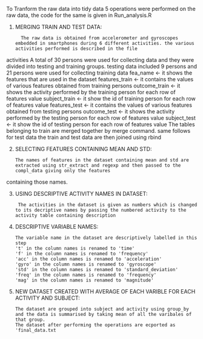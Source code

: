 To Tranform the raw data into tidy data 5 operations were performed on the raw data, the code for the same is given in Run_analysis.R

1. MERGING TRAIN AND TEST DATA:

         The raw data is obtained from accelerometer and gyroscopes embedded in smartphones during 6 different activities. the various activities performed is described in the file
activities 
         A total of 30 persons were used for collecting data and they were divided into testing and training groups. testing data included 9 persons and 21 persons were used for 
collecting training data
         fea_name <- it shows the features that are used in the dataset
         features_train <- it contains the values of various features obtained from training persons
         outcome_train <- it shows the activity performed by the training person for each row of features value
         subject_train <- it show the id of training person for each row of features value
         features_test <- it contains the values of various features obtained from testing persons
         outcome_test <- it shows the activity performed by the testing person for each row of features value
         subject_test <- it show the id of testing person for each row of features value
The tables belonging to train are merged together by merge command. same follows for test data
the train and test data are then joined using rbind

2. SELECTING FEATURES CONTAINING MEAN AND STD:

       The names of features in the dataset containing mean and std are extracted using str_extract and regexp and then passed to the compl_data giving only the features
containing those names.

3. USING DESCRIPTIVE ACTIVITY NAMES IN DATASET:
        
        The activities in the dataset is given as numbers which is changed to its decriptive names by passing the numbered activity to the activity table containing description
 
 4. DESCRIPTIVE VARIABLE NAMES:
        
        The variable name in the dataset are descriptively labelled in this step
        't' in the column names is renamed to 'time'
        'f' in the column names is renamed to 'frequency'
        'acc' in the column names is renamed to 'acceleration'
        'gyro' in the column names is renamed to 'gyroscope'
        'std' in the column names is renamed to 'standard_deviation'
        'freq' in the column names is renamed to 'frequency'
        'mag' in the column names is renamed to 'magnitude'
         
5. NEW DATASET CREATED WITH AVERAGE OF EACH VARIBLE FOR EACH ACTIVITY AND SUBJECT:

       The dataset are grouped into subject and activity using group_by and the data is summarised by taking mean of all the varibales of that group.
       The dataset after performing the operations are ecported as 'final_data.txt
